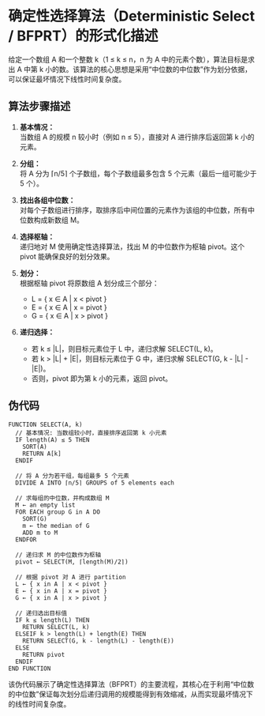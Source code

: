 # 确定性选择算法（Deterministic Select / BFPRT）的形式化描述

给定一个数组 A 和一个整数 k（1 ≤ k ≤ n，n 为 A 中的元素个数），算法目标是求出 A 中第 k 小的数。该算法的核心思想是采用“中位数的中位数”作为划分依据，可以保证最坏情况下线性时间复杂度。

## 算法步骤描述

1. **基本情况：**  
   当数组 A 的规模 n 较小时（例如 n ≤ 5），直接对 A 进行排序后返回第 k 小的元素。

2. **分组：**  
   将 A 分为 ⌈n/5⌉ 个子数组，每个子数组最多包含 5 个元素（最后一组可能少于 5 个）。

3. **找出各组中位数：**  
   对每个子数组进行排序，取排序后中间位置的元素作为该组的中位数，所有中位数构成新数组 M。

4. **选择枢轴：**  
   递归地对 M 使用确定性选择算法，找出 M 的中位数作为枢轴 pivot。这个 pivot 能确保良好的划分效果。

5. **划分：**  
   根据枢轴 pivot 将原数组 A 划分成三个部分：  
   - L = { x ∈ A | x < pivot }
   - E = { x ∈ A | x = pivot }
   - G = { x ∈ A | x > pivot }

6. **递归选择：**  
   - 若 k ≤ |L|，则目标元素位于 L 中，递归求解 SELECT(L, k)。
   - 若 k > |L| + |E|，则目标元素位于 G 中，递归求解 SELECT(G, k - |L| - |E|)。
   - 否则，pivot 即为第 k 小的元素，返回 pivot。

## 伪代码

```text
FUNCTION SELECT(A, k)
  // 基本情况: 当数组较小时，直接排序返回第 k 小元素
  IF length(A) ≤ 5 THEN
    SORT(A)
    RETURN A[k]
  ENDIF

  // 将 A 分为若干组，每组最多 5 个元素
  DIVIDE A INTO ⌈n/5⌉ GROUPS of 5 elements each

  // 求每组的中位数，并构成数组 M
  M ← an empty list
  FOR EACH group G in A DO
    SORT(G)
    m ← the median of G
    ADD m to M
  ENDFOR

  // 递归求 M 的中位数作为枢轴
  pivot ← SELECT(M, ⌈length(M)/2⌉)

  // 根据 pivot 对 A 进行 partition
  L ← { x in A | x < pivot }
  E ← { x in A | x = pivot }
  G ← { x in A | x > pivot }

  // 递归选出目标值
  IF k ≤ length(L) THEN
    RETURN SELECT(L, k)
  ELSEIF k > length(L) + length(E) THEN
    RETURN SELECT(G, k - length(L) - length(E))
  ELSE
    RETURN pivot
  ENDIF
END FUNCTION
```

该伪代码展示了确定性选择算法（BFPRT）的主要流程，其核心在于利用“中位数的中位数”保证每次划分后递归调用的规模能得到有效缩减，从而实现最坏情况下的线性时间复杂度。